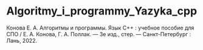 # Algoritmy_i_programmy_Yazyka_cpp
Конова Е. А. Алгоритмы и программы. Язык С++ : учебное пособие для СПО / Е. А. Конова, Г. А. Поллак. — 3е изд., стер. — Санкт-Петербург : Лань, 2022. 

